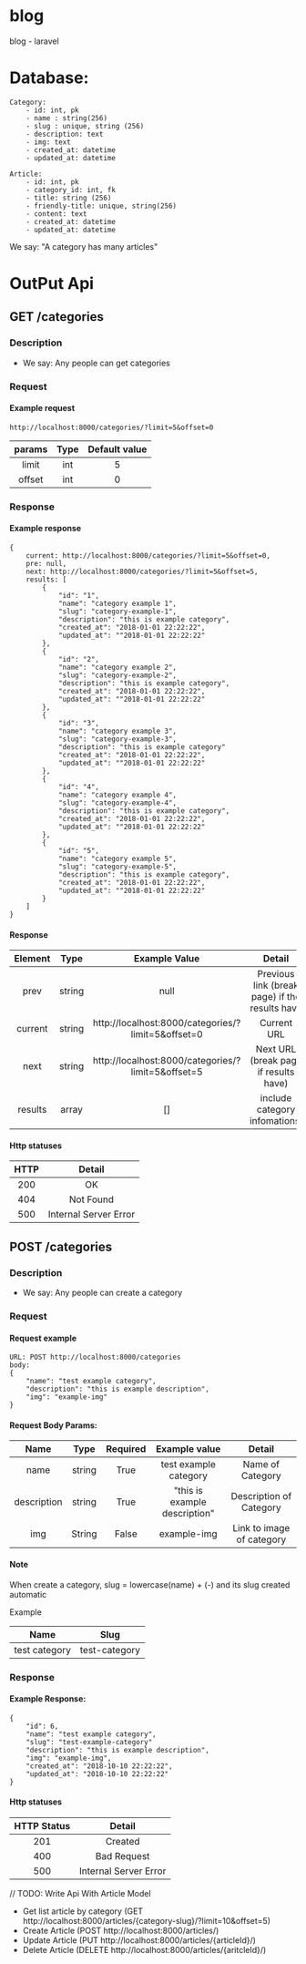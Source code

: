# blog
blog - laravel

# Database:
```
Category: 
    - id: int, pk
    - name : string(256)
    - slug : unique, string (256)
    - description: text
    - img: text
    - created_at: datetime
    - updated_at: datetime

Article:
    - id: int, pk
    - category_id: int, fk
    - title: string (256)
    - friendly-title: unique, string(256)
    - content: text
    - created_at: datetime
    - updated_at: datetime
```
We say: "A category has many articles"

# OutPut Api

## GET /categories

### Description
- We say: Any people can get categories


### Request

#### Example request
```
http://localhost:8000/categories/?limit=5&offset=0
```

| params | Type | Default value |
| :---: | :---: | :---: |
|limit| int|5|
|offset| int|0|

### Response
#### Example response
```
{
    current: http://localhost:8000/categories/?limit=5&offset=0,
    pre: null,
    next: http://localhost:8000/categories/?limit=5&offset=5,
    results: [
        {
            "id": "1",
            "name": "category example 1",
            "slug": "category-example-1",
            "description": "this is example category",
            "created_at": "2018-01-01 22:22:22",
            "updated_at": ""2018-01-01 22:22:22"
        },
        {
            "id": "2",
            "name": "category example 2",
            "slug": "category-example-2",
            "description": "this is example category",
            "created_at": "2018-01-01 22:22:22",
            "updated_at": ""2018-01-01 22:22:22"
        },
        {
            "id": "3",
            "name": "category example 3",
            "slug": "category-example-3",
            "description": "this is example category"
            "created_at": "2018-01-01 22:22:22",
            "updated_at": ""2018-01-01 22:22:22"
        },
        {
            "id": "4",
            "name": "category example 4",
            "slug": "category-example-4",
            "description": "this is example category",
            "created_at": "2018-01-01 22:22:22",
            "updated_at": ""2018-01-01 22:22:22"
        },
        {
            "id": "5",
            "name": "category example 5",
            "slug": "category-example-5",
            "description": "this is example category",
            "created_at": "2018-01-01 22:22:22",
            "updated_at": ""2018-01-01 22:22:22"
        }
    ]
}
```
#### Response
| Element | Type | Example Value|Detail |
| :---: | :---: | :---: |:---: |
|prev| string| null|Previous link (break page) if the results have|
|current| string|http://localhost:8000/categories/?limit=5&offset=0| Current URL|
|next| string|http://localhost:8000/categories/?limit=5&offset=5| Next URL (break page if results have)
|results| array| [] | include category infomations.

#### Http statuses
|HTTP| Detail|
| :---: | :---: |
|200|OK|
|404| Not Found|
|500| Internal Server Error|

## POST /categories
### Description
- We say: Any people can create a category

### Request
#### Request example
```
URL: POST http://localhost:8000/categories
body: 
{
    "name": "test example category",
    "description": "this is example description",
    "img": "example-img"
}
```
#### Request Body Params:
|Name|Type |Required|Example value| Detail|
| :---: | :---: |:---: | :---: | :---: |
|name| string| True| test example category| Name of Category|
|description|string| True|"this is example description"| Description of Category|
|img| String| False| example-img| Link to image of category|

#### Note
When create a category, slug = lowercase(name) + (-) and its slug created automatic

Example

|Name| Slug |
| :---: | :---: |
|test category| test-category|

### Response
#### Example Response:
```
{
    "id": 6,
    "name": "test example category",
    "slug": "test-example-category"
    "description": "this is example description",
    "img": "example-img",
    "created_at": "2018-10-10 22:22:22",
    "updated_at": "2018-10-10 22:22:22"
}
```
#### Http statuses
|HTTP Status| Detail|
| :---: | :---: |
|201|Created|
|400|Bad Request|
|500| Internal Server Error|

// TODO: Write Api With Article Model
- Get list article by category (GET http://localhost:8000/articles/{category-slug}/?limit=10&offset=5)
- Create Article (POST http://localhost:8000/articles/)
- Update Article (PUT http://localhost:8000/articles/{articleId}/)
- Delete Article (DELETE http://localhost:8000/articles/{aritcleId}/)
